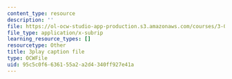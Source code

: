 ```yaml
---
content_type: resource
description: ''
file: https://ol-ocw-studio-app-production.s3.amazonaws.com/courses/3-021j-introduction-to-modeling-and-simulation-spring-2012/95c5c0f6636155a2a2d4340ff927e41a_Iq8yyEHm_jI.vtt
file_type: application/x-subrip
learning_resource_types: []
resourcetype: Other
title: 3play caption file
type: OCWFile
uid: 95c5c0f6-6361-55a2-a2d4-340ff927e41a
---
```

